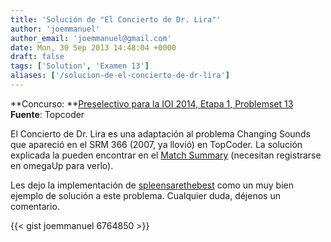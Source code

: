 ```yaml
---
title: 'Solución de "El Concierto de Dr. Lira"'
author: 'joemmanuel'
author_email: 'joemmanuel@gmail.com'
date: Mon, 30 Sep 2013 14:48:04 +0000
draft: false
tags: ['Solution', 'Examen 13']
aliases: ['/solucion-de-el-concierto-de-dr-lira']
---
```


**Concurso: **[Preselectivo para la IOI 2014, Etapa 1, Problemset 13](https://omegaup.com/arena/IOI2014E1P13#problems/DP-Generica) **Fuente**: Topcoder

El Concierto de Dr. Lira es una adaptación al problema Changing Sounds que apareció en el SRM 366 (2007, ya llovió) en TopCoder. La solución explicada la pueden encontrar en el [Match Summary](http://community.topcoder.com/tc?module=Static&d1=match_editorials&d2=srm366) (necesitan registrarse en omegaUp para verlo).

Les dejo la implementación de [spleensarethebest](https://omegaup.com/profile/spleensarethebest) como un muy bien ejemplo de solución a este problema. Cualquier duda, déjenos un comentario.

{{< gist joemmanuel 6764850 >}}